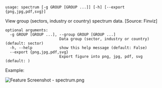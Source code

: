 ```
usage: spectrum [-g GROUP [GROUP ...]] [-h] [--export {png,jpg,pdf,svg}]
```

View group (sectors, industry or country) spectrum data. [Source: Finviz]

```
optional arguments:
  -g GROUP [GROUP ...], --group GROUP [GROUP ...]
                        Data group (sector, industry or country) (default: sector)
  -h, --help            show this help message (default: False)
  --export {png,jpg,pdf,svg}
                        Export figure into png, jpg, pdf, svg (default: )
```

Example:

<img size="1400" alt="Feature Screenshot - spectrum.png" src="https://user-images.githubusercontent.com/85772166/141946110-1f6c224c-a541-4aec-befe-d3c7d1285cb3.png">

